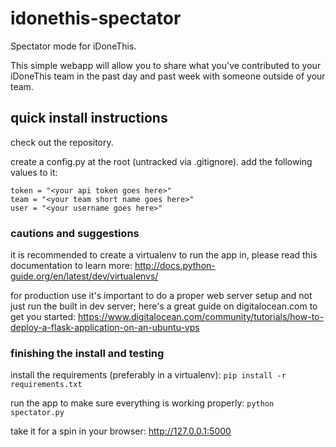 # idonethis-spectator
Spectator mode for iDoneThis.

This simple webapp will allow you to share what you've contributed to your iDoneThis team in the past day and past week with someone outside of your team.

## quick install instructions
check out the repository.

create a config.py at the root (untracked via .gitignore).
add the following values to it:

```
token = "<your api token goes here>"
team = "<your team short name goes here>"
user = "<your username goes here>"
```

### cautions and suggestions
it is recommended to create a virtualenv to run the app in, please read this documentation to learn more:
<http://docs.python-guide.org/en/latest/dev/virtualenvs/>

for production use it's important to do a proper web server setup and not just run the built in dev server; here's a great guide on digitalocean.com to get you started:
<https://www.digitalocean.com/community/tutorials/how-to-deploy-a-flask-application-on-an-ubuntu-vps>

### finishing the install and testing
install the requirements (preferably in a virtualenv):
`pip install -r requirements.txt`

run the app to make sure everything is working properly:
`python spectator.py`

take it for a spin in your browser:
<http://127.0.0.1:5000>
